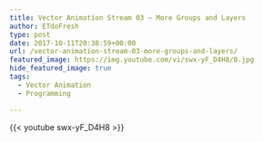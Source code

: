 ```yaml
---
title: Vector Animation Stream 03 – More Groups and Layers
author: ETdoFresh
type: post
date: 2017-10-11T20:38:59+00:00
url: /vector-animation-stream-03-more-groups-and-layers/
featured_image: https://img.youtube.com/vi/swx-yF_D4H8/0.jpg
hide_featured_image: true
tags:
  - Vector Animation
  - Programming

---
```


{{< youtube swx-yF_D4H8 >}}
